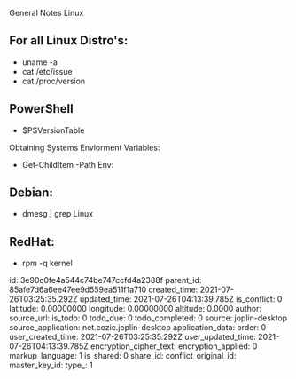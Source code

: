 General Notes Linux

## For all Linux Distro's:

- uname -a
- cat /etc/issue
- cat /proc/version

## PowerShell 

- $PSVersionTable

Obtaining Systems Enviorment Variables:

- Get-ChildItem -Path Env:


## Debian:

- dmesg | grep Linux

## RedHat:

- rpm -q kernel



id: 3e90c0fe4a544c74be747ccfd4a2388f
parent_id: 85afe7d6a6ee47ee9d559ea511f1a710
created_time: 2021-07-26T03:25:35.292Z
updated_time: 2021-07-26T04:13:39.785Z
is_conflict: 0
latitude: 0.00000000
longitude: 0.00000000
altitude: 0.0000
author: 
source_url: 
is_todo: 0
todo_due: 0
todo_completed: 0
source: joplin-desktop
source_application: net.cozic.joplin-desktop
application_data: 
order: 0
user_created_time: 2021-07-26T03:25:35.292Z
user_updated_time: 2021-07-26T04:13:39.785Z
encryption_cipher_text: 
encryption_applied: 0
markup_language: 1
is_shared: 0
share_id: 
conflict_original_id: 
master_key_id: 
type_: 1